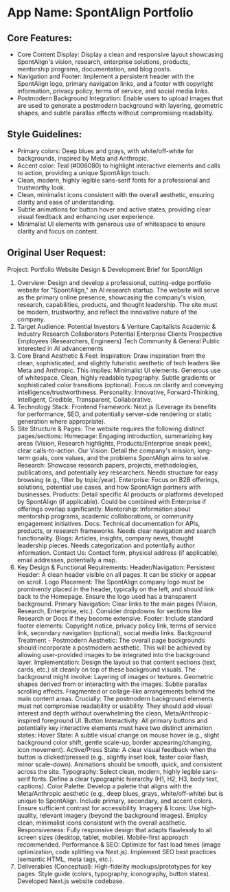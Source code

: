 # **App Name**: SpontAlign Portfolio

## Core Features:

- Core Content Display: Display a clean and responsive layout showcasing SpontAlign's vision, research, enterprise solutions, products, mentorship programs, documentation, and blog posts.
- Navigation and Footer: Implement a persistent header with the SpontAlign logo, primary navigation links, and a footer with copyright information, privacy policy, terms of service, and social media links.
- Postmodern Background Integration: Enable users to upload images that are used to generate a postmodern background with layering, geometric shapes, and subtle parallax effects without compromising readability.

## Style Guidelines:

- Primary colors: Deep blues and grays, with white/off-white for backgrounds, inspired by Meta and Anthropic.
- Accent color: Teal (#008080) to highlight interactive elements and calls to action, providing a unique SpontAlign touch.
- Clean, modern, highly legible sans-serif fonts for a professional and trustworthy look.
- Clean, minimalist icons consistent with the overall aesthetic, ensuring clarity and ease of understanding.
- Subtle animations for button hover and active states, providing clear visual feedback and enhancing user experience.
- Minimalist UI elements with generous use of whitespace to ensure clarity and focus on content.

## Original User Request:
Project: Portfolio Website Design & Development Brief for SpontAlign
1. Overview:
Design and develop a professional, cutting-edge portfolio website for "SpontAlign," an AI research startup. The website will serve as the primary online presence, showcasing the company's vision, research, capabilities, products, and thought leadership. The site must be modern, trustworthy, and reflect the innovative nature of the company.
2. Target Audience:
Potential Investors & Venture Capitalists
Academic & Industry Research Collaborators
Potential Enterprise Clients
Prospective Employees (Researchers, Engineers)
Tech Community & General Public interested in AI advancements
3. Core Brand Aesthetic & Feel:
Inspiration: Draw inspiration from the clean, sophisticated, and slightly futuristic aesthetic of tech leaders like Meta and Anthropic. This implies:
Minimalist UI elements.
Generous use of whitespace.
Clean, highly readable typography.
Subtle gradients or sophisticated color transitions (optional).
Focus on clarity and conveying intelligence/trustworthiness.
Personality: Innovative, Forward-Thinking, Intelligent, Credible, Transparent, Collaborative.
4. Technology Stack:
Frontend Framework: Next.js (Leverage its benefits for performance, SEO, and potentially server-side rendering or static generation where appropriate).
5. Site Structure & Pages:
The website requires the following distinct pages/sections:
Homepage: Engaging introduction, summarizing key areas (Vision, Research highlights, Products/Enterprise sneak peek), clear calls-to-action.
Our Vision: Detail the company's mission, long-term goals, core values, and the problems SpontAlign aims to solve.
Research: Showcase research papers, projects, methodologies, publications, and potentially key researchers. Needs structure for easy browsing (e.g., filter by topic/year).
Enterprise: Focus on B2B offerings, solutions, potential use cases, and how SpontAlign partners with businesses.
Products: Detail specific AI products or platforms developed by SpontAlign (if applicable). Could be combined with Enterprise if offerings overlap significantly.
Mentorship: Information about mentorship programs, academic collaborations, or community engagement initiatives.
Docs: Technical documentation for APIs, products, or research frameworks. Needs clear navigation and search functionality.
Blogs: Articles, insights, company news, thought leadership pieces. Needs categorization and potentially author information.
Contact Us: Contact form, physical address (if applicable), email addresses, potentially a map.
6. Key Design & Functional Requirements:
Header/Navigation:
Persistent Header: A clean header visible on all pages. It can be sticky or appear on scroll.
Logo Placement: The SpontAlign company logo must be prominently placed in the header, typically on the left, and should link back to the Homepage. Ensure the logo used has a transparent background.
Primary Navigation: Clear links to the main pages (Vision, Research, Enterprise, etc.). Consider dropdowns for sections like Research or Docs if they become extensive.
Footer:
Include standard footer elements: Copyright notice, privacy policy link, terms of service link, secondary navigation (optional), social media links.
Background Treatment - Postmodern Aesthetic:
The overall page backgrounds should incorporate a postmodern aesthetic.
This will be achieved by allowing user-provided images to be integrated into the background layer.
Implementation: Design the layout so that content sections (text, cards, etc.) sit cleanly on top of these background visuals. The background might involve:
Layering of images or textures.
Geometric shapes derived from or interacting with the images.
Subtle parallax scrolling effects.
Fragmented or collage-like arrangements behind the main content areas.
Crucially: The postmodern background elements must not compromise readability or usability. They should add visual interest and depth without overwhelming the clean, Meta/Anthropic-inspired foreground UI.
Button Interactivity:
All primary buttons and potentially key interactive elements must have two distinct animation states:
Hover State: A subtle visual change on mouse hover (e.g., slight background color shift, gentle scale-up, border appearing/changing, icon movement).
Active/Press State: A clear visual feedback when the button is clicked/pressed (e.g., slightly inset look, faster color flash, minor scale-down).
Animations should be smooth, quick, and consistent across the site.
Typography:
Select clean, modern, highly legible sans-serif fonts. Define a clear typographic hierarchy (H1, H2, H3, body text, captions).
Color Palette:
Develop a palette that aligns with the Meta/Anthropic aesthetic (e.g., deep blues, grays, white/off-white) but is unique to SpontAlign. Include primary, secondary, and accent colors. Ensure sufficient contrast for accessibility.
Imagery & Icons:
Use high-quality, relevant imagery (beyond the background images).
Employ clean, minimalist icons consistent with the overall aesthetic.
Responsiveness:
Fully responsive design that adapts flawlessly to all screen sizes (desktop, tablet, mobile). Mobile-first approach recommended.
Performance & SEO:
Optimize for fast load times (image optimization, code splitting via Next.js).
Implement SEO best practices (semantic HTML, meta tags, etc.).
7. Deliverables (Conceptual):
High-fidelity mockups/prototypes for key pages.
Style guide (colors, typography, iconography, button states).
Developed Next.js website codebase.
  